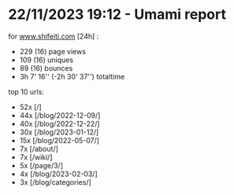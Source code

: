 # 22/11/2023 19:12 - Umami report
for www.shifeiti.com [24h] :

 - 229 (16) page views
 - 109 (16) uniques
 - 89 (16) bounces
 - 3h 7' 16'' (-2h 30' 37'') totaltime


top 10 urls:
 - 52x [/]
 - 44x [/blog/2022-12-09/]
 - 40x [/blog/2022-12-22/]
 - 30x [/blog/2023-01-12/]
 - 15x [/blog/2022-05-07/]
 - 7x [/about/]
 - 7x [/wiki/]
 - 5x [/page/3/]
 - 4x [/blog/2023-02-03/]
 - 3x [/blog/categories/]



